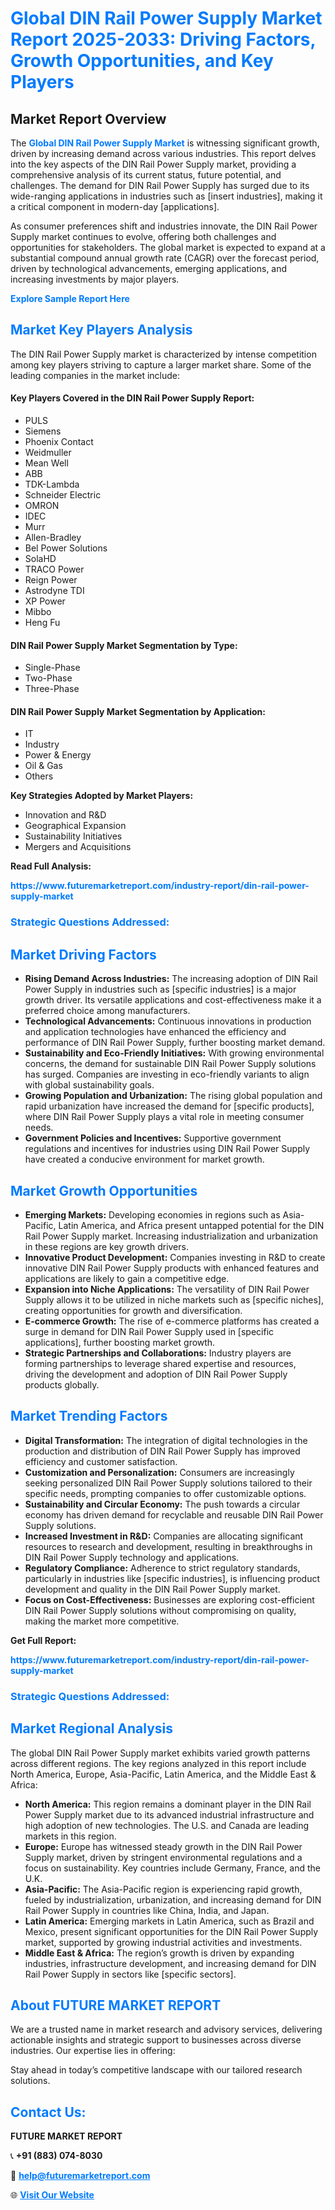 <h1 style="color: #007BFF;">Global DIN Rail Power Supply Market Report 2025-2033: Driving Factors, Growth Opportunities, and Key Players</h1>

<section id="overview">
<h2>Market Report Overview</h2>
<p>The <a href="https://www.futuremarketreport.com/industry-report/din-rail-power-supply-market" style="color: #007BFF; text-decoration: none;"><strong>Global DIN Rail Power Supply Market</strong></a> is witnessing significant growth, driven by increasing demand across various industries. This report delves into the key aspects of the DIN Rail Power Supply market, providing a comprehensive analysis of its current status, future potential, and challenges. The demand for DIN Rail Power Supply has surged due to its wide-ranging applications in industries such as [insert industries], making it a critical component in modern-day [applications].</p>
<p>As consumer preferences shift and industries innovate, the DIN Rail Power Supply market continues to evolve, offering both challenges and opportunities for stakeholders. The global market is expected to expand at a substantial compound annual growth rate (CAGR) over the forecast period, driven by technological advancements, emerging applications, and increasing investments by major players.</p>
</section>

<section id="overview">
<p><a href="https://www.futuremarketreport.com/request-sample/reportId=26584" style="color: #007BFF; text-decoration: none;"><strong>Explore Sample Report Here</strong></a></p>
</section>

<section id="key-players">
<h2 style="color: #007BFF;">Market Key Players Analysis</h2>
<p>The DIN Rail Power Supply market is characterized by intense competition among key players striving to capture a larger market share. Some of the leading companies in the market include:</p>
<h4>Key Players Covered in the DIN Rail Power Supply Report:</h4>
<ul><li>PULS</li><li>Siemens</li><li>Phoenix Contact</li><li>Weidmuller</li><li>Mean Well</li><li>ABB</li><li>TDK-Lambda</li><li>Schneider Electric</li><li>OMRON</li><li>IDEC</li><li>Murr</li><li>Allen-Bradley</li><li>Bel Power Solutions</li><li>SolaHD</li><li>TRACO Power</li><li>Reign Power</li><li>Astrodyne TDI</li><li>XP Power</li><li>Mibbo</li><li>Heng Fu</li></ul>
<h4>DIN Rail Power Supply Market Segmentation by Type:</h4>
<ul><li>Single-Phase</li><li>Two-Phase</li><li>Three-Phase</li></ul>

<h4>DIN Rail Power Supply Market Segmentation by Application:</h4>
<ul><li>IT</li><li>Industry</li><li>Power &amp; Energy</li><li>Oil &amp; Gas</li><li>Others</li></ul>
<p><strong>Key Strategies Adopted by Market Players:</strong></p>
<ul>
<li>Innovation and R&D</li>
<li>Geographical Expansion</li>
<li>Sustainability Initiatives</li>
<li>Mergers and Acquisitions</li>
</ul>
</section>

<section>
<p><strong>Read Full Analysis: </strong></p><a href="https://www.futuremarketreport.com/industry-report/din-rail-power-supply-market" style="color: #007BFF; text-decoration: none;"><strong>https://www.futuremarketreport.com/industry-report/din-rail-power-supply-market</strong></a>
<h3 style="color: #007BFF;">Strategic Questions Addressed:</h3>
</section>

<section id="driving-factors">
<h2 style="color: #007BFF;">Market Driving Factors</h2>
<ul>
<li><strong>Rising Demand Across Industries:</strong> The increasing adoption of DIN Rail Power Supply in industries such as [specific industries] is a major growth driver. Its versatile applications and cost-effectiveness make it a preferred choice among manufacturers.</li>
<li><strong>Technological Advancements:</strong> Continuous innovations in production and application technologies have enhanced the efficiency and performance of DIN Rail Power Supply, further boosting market demand.</li>
<li><strong>Sustainability and Eco-Friendly Initiatives:</strong> With growing environmental concerns, the demand for sustainable DIN Rail Power Supply solutions has surged. Companies are investing in eco-friendly variants to align with global sustainability goals.</li>
<li><strong>Growing Population and Urbanization:</strong> The rising global population and rapid urbanization have increased the demand for [specific products], where DIN Rail Power Supply plays a vital role in meeting consumer needs.</li>
<li><strong>Government Policies and Incentives:</strong> Supportive government regulations and incentives for industries using DIN Rail Power Supply have created a conducive environment for market growth.</li>
</ul>
</section>

<section id="growth-opportunities">
<h2 style="color: #007BFF;">Market Growth Opportunities</h2>
<ul>
<li><strong>Emerging Markets:</strong> Developing economies in regions such as Asia-Pacific, Latin America, and Africa present untapped potential for the DIN Rail Power Supply market. Increasing industrialization and urbanization in these regions are key growth drivers.</li>
<li><strong>Innovative Product Development:</strong> Companies investing in R&D to create innovative DIN Rail Power Supply products with enhanced features and applications are likely to gain a competitive edge.</li>
<li><strong>Expansion into Niche Applications:</strong> The versatility of DIN Rail Power Supply allows it to be utilized in niche markets such as [specific niches], creating opportunities for growth and diversification.</li>
<li><strong>E-commerce Growth:</strong> The rise of e-commerce platforms has created a surge in demand for DIN Rail Power Supply used in [specific applications], further boosting market growth.</li>
<li><strong>Strategic Partnerships and Collaborations:</strong> Industry players are forming partnerships to leverage shared expertise and resources, driving the development and adoption of DIN Rail Power Supply products globally.</li>
</ul>
</section>

<section id="trending-factors">
<h2 style="color: #007BFF;">Market Trending Factors</h2>
<ul>
<li><strong>Digital Transformation:</strong> The integration of digital technologies in the production and distribution of DIN Rail Power Supply has improved efficiency and customer satisfaction.</li>
<li><strong>Customization and Personalization:</strong> Consumers are increasingly seeking personalized DIN Rail Power Supply solutions tailored to their specific needs, prompting companies to offer customizable options.</li>
<li><strong>Sustainability and Circular Economy:</strong> The push towards a circular economy has driven demand for recyclable and reusable DIN Rail Power Supply solutions.</li>
<li><strong>Increased Investment in R&D:</strong> Companies are allocating significant resources to research and development, resulting in breakthroughs in DIN Rail Power Supply technology and applications.</li>
<li><strong>Regulatory Compliance:</strong> Adherence to strict regulatory standards, particularly in industries like [specific industries], is influencing product development and quality in the DIN Rail Power Supply market.</li>
<li><strong>Focus on Cost-Effectiveness:</strong> Businesses are exploring cost-efficient DIN Rail Power Supply solutions without compromising on quality, making the market more competitive.</li>
</ul>
</section>

<section>
<p><strong>Get Full Report: </strong></p><a href="https://www.futuremarketreport.com/industry-report/din-rail-power-supply-market" style="color: #007BFF; text-decoration: none;"><strong>https://www.futuremarketreport.com/industry-report/din-rail-power-supply-market</strong></a>
<h3 style="color: #007BFF;">Strategic Questions Addressed:</h3>
</section>


<section id="regional-analysis">
<h2 style="color: #007BFF;">Market Regional Analysis</h2>
<p>The global DIN Rail Power Supply market exhibits varied growth patterns across different regions. The key regions analyzed in this report include North America, Europe, Asia-Pacific, Latin America, and the Middle East & Africa:</p>
<ul>
<li><strong>North America:</strong> This region remains a dominant player in the DIN Rail Power Supply market due to its advanced industrial infrastructure and high adoption of new technologies. The U.S. and Canada are leading markets in this region.</li>
<li><strong>Europe:</strong> Europe has witnessed steady growth in the DIN Rail Power Supply market, driven by stringent environmental regulations and a focus on sustainability. Key countries include Germany, France, and the U.K.</li>
<li><strong>Asia-Pacific:</strong> The Asia-Pacific region is experiencing rapid growth, fueled by industrialization, urbanization, and increasing demand for DIN Rail Power Supply in countries like China, India, and Japan.</li>
<li><strong>Latin America:</strong> Emerging markets in Latin America, such as Brazil and Mexico, present significant opportunities for the DIN Rail Power Supply market, supported by growing industrial activities and investments.</li>
<li><strong>Middle East & Africa:</strong> The region’s growth is driven by expanding industries, infrastructure development, and increasing demand for DIN Rail Power Supply in sectors like [specific sectors].</li>
</ul>
</section>

<footer>
<h2 style="color: #007BFF;">About FUTURE MARKET REPORT</h2>
<p>We are a trusted name in market research and advisory services, delivering actionable insights and strategic support to businesses across diverse industries. Our expertise lies in offering:</p>

<p>Stay ahead in today’s competitive landscape with our tailored research solutions.</p>

<h2 style="color: #007BFF;">Contact Us:</h2>
<p><strong>FUTURE MARKET REPORT</strong></p>
<p>📞 <strong>+91 (883) 074-8030</strong></p>
<p>📧 <strong><a href="mailto:help@futuremarketreport.com" style="color: #007BFF;">help@futuremarketreport.com</a></strong></p>
<p>🌐 <strong><a href="https://www.futuremarketreport.com/" style="color: #007BFF;">Visit Our Website</a></strong></p>
</footer>